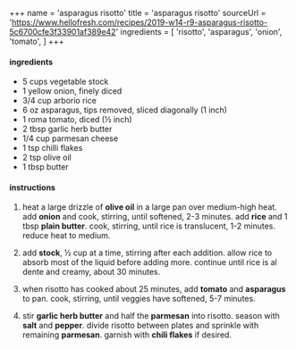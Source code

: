 +++
name = 'asparagus risotto'
title = 'asparagus risotto'
sourceUrl = 'https://www.hellofresh.com/recipes/2019-w14-r9-asparagus-risotto-5c6700cfe3f33901af389e42'
ingredients = [
  'risotto',
  'asparagus',
  'onion',
  'tomato',
]
+++

#### ingredients

- 5 cups vegetable stock
- 1 yellow onion, finely diced
- 3/4 cup arborio rice
- 6 oz asparagus, tips removed, sliced diagonally (1 inch)
- 1 roma tomato, diced (½ inch)
- 2 tbsp garlic herb butter
- 1/4 cup parmesan cheese
- 1 tsp chilli flakes
- 2 tsp olive oil
- 1 tbsp butter

#### instructions

1. heat a large drizzle of **olive oil** in a large pan over medium-high heat. add **onion** and cook, stirring, until softened, 2-3 minutes. add **rice** and 1 tbsp **plain butter**. cook, stirring, until rice is translucent, 1-2 minutes. reduce heat to medium.

2. add **stock**, ½ cup at a time, stirring after each addition. allow rice to absorb most of the liquid before adding more. continue until rice is al dente and creamy, about 30 minutes.

3. when risotto has cooked about 25 minutes, add **tomato** and **asparagus** to pan. cook, stirring, until veggies have softened, 5-7 minutes.

4. stir **garlic herb butter** and half the **parmesan** into risotto. season with **salt** and **pepper**. divide risotto between plates and sprinkle with remaining **parmesan**. garnish with **chili flakes** if desired.
